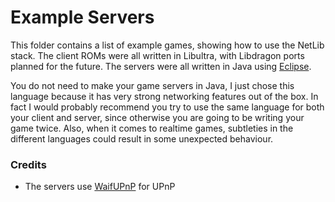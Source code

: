 # Example Servers

This folder contains a list of example games, showing how to use the NetLib stack. The client ROMs were all written in Libultra, with Libdragon ports planned for the future. The servers were all written in Java using [Eclipse](https://www.eclipse.org). 

You do not need to make your game servers in Java, I just chose this language because it has very strong networking features out of the box. In fact I would probably recommend you try to use the same language for both your client and server, since otherwise you are going to be writing your game twice. Also, when it comes to realtime games, subtleties in the different languages could result in some unexpected behaviour.

### Credits

* The servers use [WaifUPnP](https://github.com/adolfintel/WaifUPnP) for UPnP